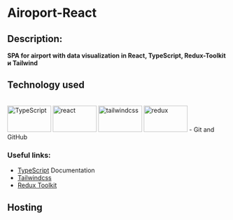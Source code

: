 # Airoport-React

## Description:
**SPA for airport with data visualization in React, TypeScript, Redux-Toolkit и Tailwind**

## Technology used
<br>
<img src="https://www.vectorlogo.zone/logos/typescriptlang/typescriptlang-ar21.svg" alt="TypeScript" width="100" height="60"/>
<img src="https://www.vectorlogo.zone/logos/reactjs/reactjs-ar21.svg" alt="react" width="100" height="60"/> 
<img src="https://www.vectorlogo.zone/logos/tailwindcss/tailwindcss-ar21.svg" alt="tailwindcss" width="100" height="60"/>
<img src="https://github.com/prplx/svg-logos/blob/master/svg/redux.svg" alt="redux" width="100" height="60"/>
- Git and GitHub

### Useful links:
- [TypeScript](https://www.typescriptlang.org/) Documentation
- [Tailwindcss](https://tailwindcss.com/)
- [Redux Toolkit](https://redux-toolkit.js.org/)

## Hosting
